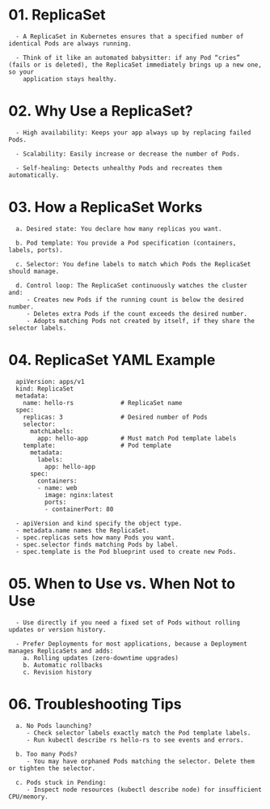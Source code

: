 # 01. ReplicaSet
      - A ReplicaSet in Kubernetes ensures that a specified number of identical Pods are always running.

      - Think of it like an automated babysitter: if any Pod “cries” (fails or is deleted), the ReplicaSet immediately brings up a new one, so your
        application stays healthy.


# 02. Why Use a ReplicaSet?
      - High availability: Keeps your app always up by replacing failed Pods.

      - Scalability: Easily increase or decrease the number of Pods.

      - Self-healing: Detects unhealthy Pods and recreates them automatically.


# 03. How a ReplicaSet Works
      
      a. Desired state: You declare how many replicas you want.

      b. Pod template: You provide a Pod specification (containers, labels, ports).

      c. Selector: You define labels to match which Pods the ReplicaSet should manage.

      d. Control loop: The ReplicaSet continuously watches the cluster and:
         - Creates new Pods if the running count is below the desired number.
         - Deletes extra Pods if the count exceeds the desired number.
         - Adopts matching Pods not created by itself, if they share the selector labels.


# 04. ReplicaSet YAML Example
      
      apiVersion: apps/v1
      kind: ReplicaSet
      metadata:
        name: hello-rs             # ReplicaSet name
      spec:
        replicas: 3                # Desired number of Pods
        selector:
          matchLabels:
            app: hello-app         # Must match Pod template labels
        template:                  # Pod template
          metadata:
            labels:
              app: hello-app
          spec:
            containers:
            - name: web
              image: nginx:latest
              ports:
              - containerPort: 80
      
      - apiVersion and kind specify the object type.
      - metadata.name names the ReplicaSet.
      - spec.replicas sets how many Pods you want.
      - spec.selector finds matching Pods by label.
      - spec.template is the Pod blueprint used to create new Pods.


# 05. When to Use vs. When Not to Use
      - Use directly if you need a fixed set of Pods without rolling updates or version history.

      - Prefer Deployments for most applications, because a Deployment manages ReplicaSets and adds:
        a. Rolling updates (zero-downtime upgrades)
        b. Automatic rollbacks
        c. Revision history


# 06. Troubleshooting Tips
      a. No Pods launching?
         - Check selector labels exactly match the Pod template labels.
         - Run kubectl describe rs hello-rs to see events and errors.
      
      b. Too many Pods?
         - You may have orphaned Pods matching the selector. Delete them or tighten the selector.

      c. Pods stuck in Pending:
         - Inspect node resources (kubectl describe node) for insufficient CPU/memory.

